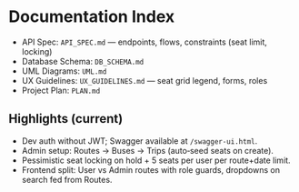 # Documentation Index

- API Spec: `API_SPEC.md` — endpoints, flows, constraints (seat limit, locking)
- Database Schema: `DB_SCHEMA.md`
- UML Diagrams: `UML.md`
- UX Guidelines: `UX_GUIDELINES.md` — seat grid legend, forms, roles
- Project Plan: `PLAN.md`

## Highlights (current)

- Dev auth without JWT; Swagger available at `/swagger-ui.html`.
- Admin setup: Routes → Buses → Trips (auto‑seed seats on create).
- Pessimistic seat locking on hold + 5 seats per user per route+date limit.
- Frontend split: User vs Admin routes with role guards, dropdowns on search fed from Routes.
